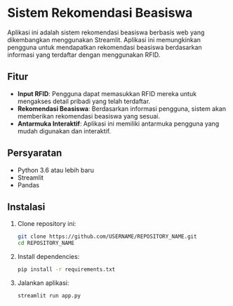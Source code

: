 # Sistem Rekomendasi Beasiswa

Aplikasi ini adalah sistem rekomendasi beasiswa berbasis web yang dikembangkan menggunakan Streamlit. Aplikasi ini memungkinkan pengguna untuk mendapatkan rekomendasi beasiswa berdasarkan informasi yang terdaftar dengan menggunakan RFID.

## Fitur

- **Input RFID**: Pengguna dapat memasukkan RFID mereka untuk mengakses detail pribadi yang telah terdaftar.
- **Rekomendasi Beasiswa**: Berdasarkan informasi pengguna, sistem akan memberikan rekomendasi beasiswa yang sesuai.
- **Antarmuka Interaktif**: Aplikasi ini memiliki antarmuka pengguna yang mudah digunakan dan interaktif.

## Persyaratan

- Python 3.6 atau lebih baru
- Streamlit
- Pandas

## Instalasi

1. Clone repository ini:
    ```bash
    git clone https://github.com/USERNAME/REPOSITORY_NAME.git
    cd REPOSITORY_NAME
    ```

2. Install dependencies:
    ```bash
    pip install -r requirements.txt
    ```

3. Jalankan aplikasi:
    ```bash
    streamlit run app.py
    ```
